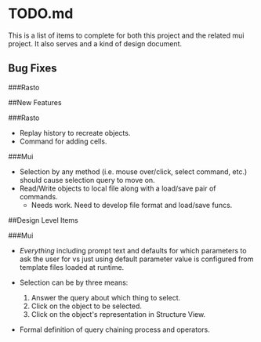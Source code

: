 # TODO.md

This is a list of items to complete for both this project and the related mui project. It also serves and a kind of
design document.


## Bug Fixes

###Rasto




##New Features

###Rasto

* Replay history to recreate objects.
* Command for adding cells.

###Mui

* Selection by any method (i.e. mouse over/click, select
command, etc.) should cause selection query to move on. 
* Read/Write objects to local file along with a
load/save pair of commands.
  * Needs work. Need to develop file format and load/save funcs.

##Design Level Items

###Mui

* _Everything_ including prompt text and defaults for which
parameters to ask the user for vs just using default
parameter value is configured from template files loaded at runtime.


* Selection can be by three means:
  1. Answer the query about which thing to select.
  2. Click on the object to be selected.
  3. Click on the object's representation in Structure View.

* Formal definition of query chaining process and operators.
